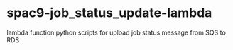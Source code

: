 # spac9-job_status_update-lambda
lambda function python scripts for upload job status message from SQS to RDS
